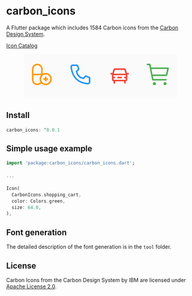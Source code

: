 # carbon_icons

A Flutter package which includes 1584 Carbon icons from the [Carbon Design System](https://github.com/carbon-design-system/carbon).

[Icon Catalog](https://www.carbondesignsystem.com/guidelines/icons/library/)

<p align="center">
<img height="auto" width="auto" src="preview/preview.png" />
</p>

## Install
```dart
carbon_icons: ^0.0.1
```

## Simple usage example
```dart
import 'package:carbon_icons/carbon_icons.dart';

...

Icon(
  CarbonIcons.shopping_cart,
  color: Colors.green,
  size: 64.0,
),
```
## Font generation
The detailed description of the font generation is in the `tool` folder.

## License
Carbon Icons from the Carbon Design System by IBM are licensed under [Apache License 2.0](https://github.com/carbon-design-system/carbon/blob/main/LICENSE).
